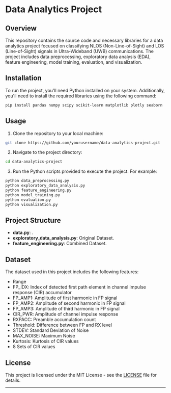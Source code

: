 # Data Analytics Project

## Overview

This repository contains the source code and necessary libraries for a data analytics project focused on classifying NLOS (Non-Line-of-Sight) and LOS (Line-of-Sight) signals in Ultra-Wideband (UWB) communications. The project includes data preprocessing, exploratory data analysis (EDA), feature engineering, model training, evaluation, and visualization.

## Installation

To run the project, you'll need Python installed on your system. Additionally, you'll need to install the required libraries using the following command:

```bash
pip install pandas numpy scipy scikit-learn matplotlib plotly seaborn
```

## Usage

1. Clone the repository to your local machine:

```bash
git clone https://github.com/yourusername/data-analytics-project.git
```

2. Navigate to the project directory:

```bash
cd data-analytics-project
```

3. Run the Python scripts provided to execute the project. For example:

```bash
python data_preprocessing.py
python exploratory_data_analysis.py
python feature_engineering.py
python model_training.py
python evaluation.py
python visualization.py
```

## Project Structure

- **data.py**: .
- **exploratory_data_analysis.py**: Original Dataset.
- **feature_engineering.py**: Combined Dataset.

## Dataset

The dataset used in this project includes the following features:

- Range
- FP_IDX: Index of detected first path element in channel impulse response (CIR) accumulator
- FP_AMP1: Amplitude of first harmonic in FP signal 
- FP_AMP2: Amplitude of second harmonic in FP signal
- FP_AMP3: Amplitude of third harmonic in FP signal
- CIR_PWR: Amplitude of channel impulse response
- RXPACC: Preamble accumulation count 
- Threshold: Difference between FP and RX level
- STDEV: Standard Deviation of Noise
- MAX_NOISE: Maximum Noise 
- Kurtosis: Kurtosis of CIR values
- 8 Sets of CIR values

## License

This project is licensed under the MIT License - see the [LICENSE](LICENSE) file for details.

---
